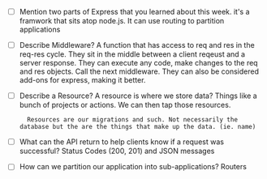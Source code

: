 - [ ] Mention two parts of Express that you learned about this week.
        it's a framwork that sits atop node.js. It can use routing to partition applications

- [ ] Describe Middleware?
        A function that has access to req and res in the req-res cycle. They sit in the  middle between a client reqeust and a server response.
        They can execute any code, make changes to the req and res objects.
        Call the next middleware. They can also be considered add-ons for express, making it better.

- [ ] Describe a Resource?
        A resource is where we store data? Things like a bunch of projects or actions. We can then tap those resources.

        Resources are our migrations and such. Not necessarily the database but the are the things that make up the data. (ie. name)

- [ ] What can the API return to help clients know if a request was successful?
        Status Codes (200, 201) and JSON messages

- [ ] How can we partition our application into sub-applications?
        Routers
        